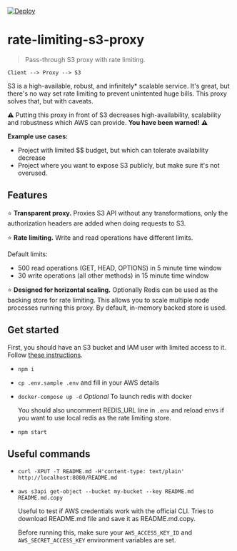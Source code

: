 [![Deploy](https://www.herokucdn.com/deploy/button.svg)](https://heroku.com/deploy?template=https://github.com/kimmobrunfeldt/rate-limiting-s3-proxy)

# rate-limiting-s3-proxy

> Pass-through S3 proxy with rate limiting.

```
Client --> Proxy --> S3
```

S3 is a high-available, robust, and infinitely* scalable service. It's great, but there's no way set
rate limiting to prevent unintented huge bills. This proxy solves that, but with
caveats.

⚠️ Putting this proxy in front of S3 decreases high-availability, scalability and robustness
which AWS can provide. **You have been warned!** ⚠️

**Example use cases:**

* Project with limited $$ budget, but which can tolerate availability decrease
* Project where you want to expose S3 publicly, but make sure it's not overused.


## Features

⭐️ **Transparent proxy.** Proxies S3 API without any transformations, only the authorization headers are added when doing requests to S3.

⭐️ **Rate limiting.** Write and read operations have different limits.

Default limits:
* 500 read operations (GET, HEAD, OPTIONS) in 5 minute time window
* 30 write operations (all other methods) in 15 minute time window

⭐️ **Designed for horizontal scaling.** Optionally Redis can be used as the backing store for rate limiting. This allows you to scale multiple node processes running this proxy. By default, in-memory backed store is used.


## Get started

First, you should have an S3 bucket and IAM user with limited access to it. Follow [these instructions](https://github.com/kimmobrunfeldt/howto-everything/blob/master/limited-s3-user-policy.md).

* `npm i`
* `cp .env.sample .env` and fill in your AWS details
* `docker-compose up -d` *Optional* To launch redis with docker

    You should also uncomment REDIS_URL line in `.env` and reload envs if you want to
    use local redis as the rate limiting store.

* `npm start`


## Useful commands

* `curl -XPUT -T README.md -H'content-type: text/plain' http://localhost:8080/README.md`
* `aws s3api get-object --bucket my-bucket --key README.md README.md.copy`

    Useful to test if AWS credentials work with the official CLI. Tries to download README.md file and save it as README.md.copy.

    Before running this, make sure your `AWS_ACCESS_KEY_ID` and `AWS_SECRET_ACCESS_KEY`
    environment variables are set.
